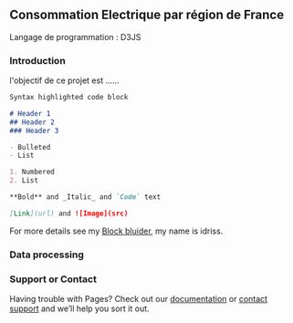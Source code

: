 ## Consommation Electrique par région de France

Langage de programmation : D3JS


### Introduction

l'objectif de ce projet est ......

```markdown
Syntax highlighted code block

# Header 1
## Header 2
### Header 3

- Bulleted
- List

1. Numbered
2. List

**Bold** and _Italic_ and `Code` text

[Link](url) and ![Image](src)
```

For more details see my [Block bluider](http://blockbuilder.org/), my name is idriss.

### Data processing


### Support or Contact

Having trouble with Pages? Check out our [documentation](https://help.github.com/categories/github-pages-basics/) or [contact support](https://github.com/contact) and we’ll help you sort it out.

